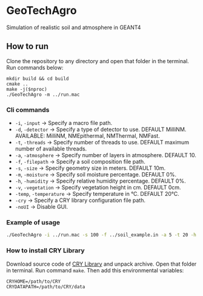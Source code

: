 # GeoTechAgro

Simulation of realistic soil and atmosphere in GEANT4

## How to run

Clone the repository to any directory and open that folder in the terminal. Run commands below:

```
mkdir build && cd build
cmake ..
make -j($nproc)
./GeoTechAgro -m ../run.mac
```


### Cli commands

- `-i`, `-input` &#8594; Specify a macro file path.
- `-d`, `-detector` &#8594; Specify a type of detector to use. DEFAULT MilliNM. AVAILABLE: MilliNM, NMEpithermal, NMThermal, NMFast.
- `-t`, `-threads` &#8594; Specify number of threads to use. DEFAULT maximum number of available threads.
- `-a`, `-atmosphere` &#8594; Specify number of layers in atmosphere. DEFAULT 10.
- `-f`, `-filepath` &#8594; Specify a soil composition file path.
- `-s`, `-size` &#8594; Specify geometry size in meters. DEFAULT 10m.
- `-m`, `-moisture` &#8594; Specify soil moisture percentage. DEFAULT 0%.
- `-h`, `-humidity` &#8594; Specify relative humidity percentage. DEFAULT 0%.
- `-v`, `-vegetation` &#8594; Specify vegetation height in cm. DEFAULT 0cm.
- `-temp`, `-temperature` &#8594; Specify temperature in &deg;C. DEFAULT 20&deg;C.
- `-cry` &#8594; Specify a CRY library configuration file path.
- `-noUI` &#8594; Disable GUI.


### Example of usage
```bash
./GeoTechAgro -i ../run.mac -s 100 -f ../soil_example.in -a 5 -t 20 -h 30 -m 5 -v 40 -d NMFast -temp 15 -cry ../cry_config.in -noUI
```

### How to install CRY Library

Download source code of [CRY Library](https://nuclear.llnl.gov/simulation/cry_v1.7.tar.gz) and unpack archive. Open that folder in terminal. Run command
```make```. Then add this environmental variables:
```aiignore
CRYHOME=/path/to/CRY
CRYDATAPATH=/path/to/CRY/data
```
